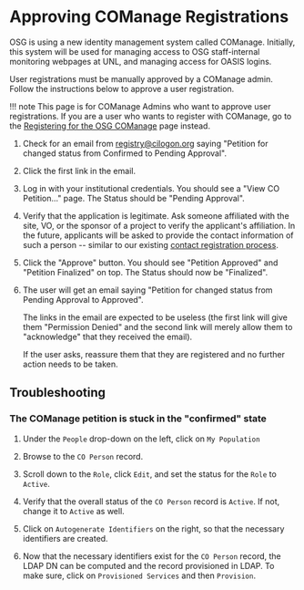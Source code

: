 Approving COManage Registrations
================================

OSG is using a new identity management system called COManage.
Initially, this system will be used for managing access to OSG staff-internal monitoring webpages at UNL,
and managing access for OASIS logins.

User registrations must be manually approved by a COManage admin.
Follow the instructions below to approve a user registration.

!!! note
    This page is for COManage Admins who want to approve user registrations.
    If you are a user who wants to register with COManage,
    go to the [Registering for the OSG COManage](../policy/comanage-instructions-user.md) page instead.


1.  Check for an email from <registry@cilogon.org> saying "Petition for <NAME> changed status from
    Confirmed to Pending Approval".

1.  Click the first link in the email.

1.  Log in with your institutional credentials.
    You should see a "View CO Petition..." page.
    The Status should be "Pending Approval".

1.  Verify that the application is legitimate.
    Ask someone affiliated with the site, VO, or the sponsor of a project to verify the applicant's affiliation.
    In the future, applicants will be asked to provide the contact information of such a person --
    similar to our existing [contact registration process](https://opensciencegrid.org/docs/common/registration/).

1.  Click the "Approve" button.
    You should see "Petition Approved" and "Petition Finalized" on top.
    The Status should now be "Finalized".

1.  The user will get an email saying "Petition for <NAME> changed status from Pending Approval to
    Approved".

    The links in the email are expected to be useless
    (the first link will give them "Permission Denied" and
    the second link will merely allow them to "acknowledge" that they received the email).

    If the user asks, reassure them that they are registered and no further action needs to be taken.

Troubleshooting
---------------

### The COManage petition is stuck in the "confirmed" state

1.  Under the `People` drop-down on the left,  click on `My Population`

1.  Browse to the ``CO Person`` record.

1.  Scroll down to the ``Role``, click ``Edit``, and set the status for the ``Role`` to ``Active``.

1.  Verify that the overall status of the ``CO Person`` record is ``Active``.  If not, change it to ``Active`` as well.

1.  Click on ``Autogenerate Identifiers`` on the right, so that the necessary identifiers are created.

1.  Now that the necessary identifiers exist for the ``CO Person`` record, the LDAP DN can be computed and the record
    provisioned in LDAP. To make sure, click on ``Provisioned Services`` and then  ``Provision``.
